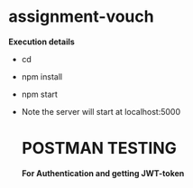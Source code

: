 # assignment-vouch

**Execution details**

- cd <project directory>
- npm install
- npm start
- Note the server will start at localhost:5000
  
  # POSTMAN TESTING
  
  **For Authentication and getting JWT-token**
  
